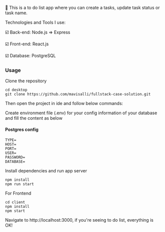 🔎 This is a to do list app where you can create a tasks, update task status or task name.

Technologies and Tools I use:

:ballot_box_with_check: Back-end: Node.js => Express

:ballot_box_with_check: Front-end: React.js

:ballot_box_with_check: Database: PostgreSQL

### Usage

Clone the repository

```
cd desktop
git clone https://github.com/mavisalli/fullstack-case-solution.git
```

Then open the project in ide and follow below commands:

Create environment file (.env) for your config information of your database and fill the content as below

#### Postgres config

```
TYPE=
HOST=
PORT=
USER=
PASSWORD=
DATABASE=
```

Install dependencies and run app server

```
npm install
npm run start
```

For Frontend

```
cd client
npm install
npm start
```

Navigate to http://localhost:3000, if you're seeing to do list, everything is OK!
